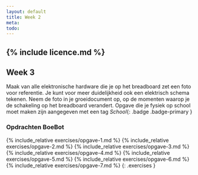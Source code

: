```yaml
---
layout: default
title: Week 2
meta: 
todo: 
---
```

{% include licence.md %}
---

## Week 3

Maak van alle elektronische hardware die je op het breadboard zet een foto voor referentie. Je kunt voor meer duidelijkheid ook een elektrisch schema tekenen. Neem de foto in je groeidocument op, op de momenten waarop je de schakeling op het breadboard verandert. Opgave die je fysiek op school moet maken zijn aangegeven met een tag *School*{: .badge .badge-primary }



### Opdrachten BoeBot
{% include_relative exercises/opgave-1.md %}
{% include_relative exercises/opgave-2.md %}
{% include_relative exercises/opgave-3.md %}
{% include_relative exercises/opgave-4.md %}
{% include_relative exercises/opgave-5.md %}
{% include_relative exercises/opgave-6.md %}
{% include_relative exercises/opgave-7.md %}
{: .exercises }


